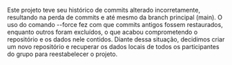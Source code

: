 Este projeto teve seu histórico de commits alterado incorretamente, resultando na perda de commits e até mesmo da branch principal (main). O uso do comando --force fez com que commits antigos fossem restaurados, enquanto outros foram excluídos, o que acabou comprometendo o repositório e os dados nele contidos. Diante dessa situação, decidimos criar um novo repositório e recuperar os dados locais de todos os participantes do grupo para reestabelecer o projeto.
